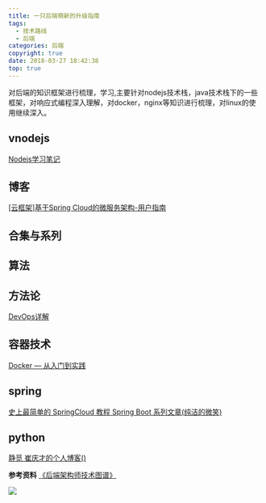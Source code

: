 ```yaml
---
title: 一只后端萌新的升级指南
tags:
  - 技术路线
  - 后端
categories: 后端
copyright: true
date: 2018-03-27 18:42:38
top: true
---
```


对后端的知识框架进行梳理，学习,主要针对nodejs技术栈，java技术栈下的一些框架，对响应式编程深入理解，对docker，nginx等知识进行梳理，对linux的使用继续深入。
<!--more-->
## vnodejs
[Nodejs学习笔记](https://github.com/chyingp/nodejs-learning-guide)
## 博客
[[云框架]基于Spring Cloud的微服务架构-用户指南](https://github.com/cloudframeworks-springcloud/user-guide-springcloud)

## 合集与系列

## 算法

## 方法论
[DevOps详解](http://www.infoq.com/cn/articles/detail-analysis-of-devops/)

## 容器技术
[Docker — 从入门到实践](https://docker_practice.gitee.io/)

## spring
[史上最简单的 SpringCloud 教程 ](https://blog.csdn.net/forezp/article/details/70148833)
[Spring Boot 系列文章(纯洁的微笑)](http://www.ityouknow.com/spring-boot.html)


## python
[静觅 崔庆才的个人博客()](https://cuiqingcai.com/)

**参考资料**
[《后端架构师技术图谱》](https://github.com/xingshaocheng/architect-awesome/blob/master/README.md)

![](http://oankigr4l.bkt.clouddn.com/wexin.png)